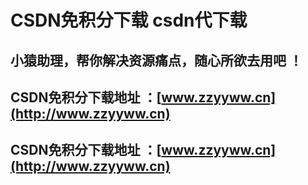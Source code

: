 # CSDN免积分下载   csdn代下载  
## 小猿助理，帮你解决资源痛点，随心所欲去用吧 ！
## CSDN免积分下载地址 ：[www.zzyyww.cn](http://www.zzyyww.cn)
## CSDN免积分下载地址 ：[www.zzyyww.cn](http://www.zzyyww.cn)
